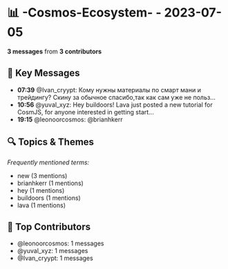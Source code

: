 # 📊 -Cosmos-Ecosystem- - 2023-07-05
**3 messages** from **3 contributors**

## 💬 Key Messages
- **07:39** @Ivan_cryypt: Кому нужны материалы по смарт мани и трейдингу?
Скину за обычное спасибо,так как сам уже не польз...
- **10:56** @yuval_xyz: Hey buildoors! Lava just posted a new tutorial for CosmJS, for anyone interested in getting start...
- **19:15** @leonoorcosmos: @brianhkerr

## 🔍 Topics & Themes
*Frequently mentioned terms:*
- new (3 mentions)
- brianhkerr (1 mentions)
- hey (1 mentions)
- buildoors (1 mentions)
- lava (1 mentions)

## 👥 Top Contributors
- @leonoorcosmos: 1 messages
- @yuval_xyz: 1 messages
- @Ivan_cryypt: 1 messages